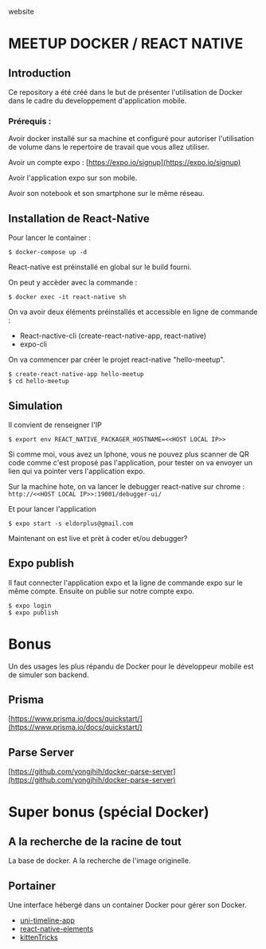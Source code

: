 website

# MEETUP DOCKER / REACT NATIVE

## Introduction

Ce repository a été créé dans le but de présenter l'utilisation de Docker dans le cadre du developpement d'application mobile.

### Prérequis :

Avoir docker installé sur sa machine et configuré pour autoriser l'utilisation de volume dans le repertoire de travail que vous allez utiliser.

Avoir un compte expo : [https://expo.io/signup](https://expo.io/signup)

Avoir l'application expo sur son mobile.

Avoir son notebook et son smartphone sur le même réseau.

## Installation de React-Native

Pour lancer le container :

	$ docker-compose up -d

React-native est préinstallé en global sur le build fourni.

On peut y accèder avec la commande :

	$ docker exec -it react-native sh

On va avoir deux éléments préinstallés et accessible en ligne de commande :
	
* React-nactive-cli (create-react-native-app, react-native)
* expo-cli

On va commencer par créer le projet react-native "hello-meetup".

	$ create-react-native-app hello-meetup
	$ cd hello-meetup
	
## Simulation 

Il convient de renseigner l'IP

	$ export env REACT_NATIVE_PACKAGER_HOSTNAME=<<HOST LOCAL IP>>
	
Si comme moi, vous avez un Iphone, vous ne pouvez plus scanner de QR code comme c'est proposé pas l'application, pour tester on va envoyer un lien qui va pointer vers l'application expo.

Sur la machine hote, on va lancer le debugger react-native sur chrome : `http://<<HOST LOCAL IP>>:19001/debugger-ui/`

Et pour lancer l'application

	$ expo start -s eldorplus@gmail.com
	
Maintenant on est live et prèt à coder et/ou debugger?

## Expo publish

Il faut connecter l'application expo et la ligne de commande expo sur le même compte. Ensuite on publie sur notre compte expo.

	$ expo login
	$ expo publish

# Bonus

Un des usages les plus répandu de Docker pour le développeur mobile est de simuler son backend.

## Prisma

[https://www.prisma.io/docs/quickstart/](https://www.prisma.io/docs/quickstart/)

## Parse Server

[https://github.com/yongjhih/docker-parse-server](https://github.com/yongjhih/docker-parse-server)

# Super bonus (spécial Docker)

## A la recherche de la racine de tout

La base de docker. A la recherche de l'image originelle.

## Portainer

Une interface hébergé dans un container Docker pour gérer son Docker.

- [uni-timeline-app](https://github.com/MohamedMujtaba/uni-timeline-app)
- [react-native-elements](https://github.com/react-native-elements/react-native-elements)
- [kittenTricks](https://github.com/akveo/kittenTricks)
